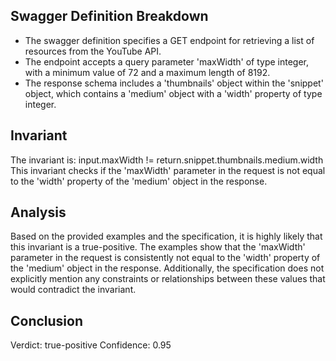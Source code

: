 ## Swagger Definition Breakdown
- The swagger definition specifies a GET endpoint for retrieving a list of resources from the YouTube API.
- The endpoint accepts a query parameter 'maxWidth' of type integer, with a minimum value of 72 and a maximum length of 8192.
- The response schema includes a 'thumbnails' object within the 'snippet' object, which contains a 'medium' object with a 'width' property of type integer.

## Invariant
The invariant is: input.maxWidth != return.snippet.thumbnails.medium.width
This invariant checks if the 'maxWidth' parameter in the request is not equal to the 'width' property of the 'medium' object in the response.

## Analysis
Based on the provided examples and the specification, it is highly likely that this invariant is a true-positive. The examples show that the 'maxWidth' parameter in the request is consistently not equal to the 'width' property of the 'medium' object in the response. Additionally, the specification does not explicitly mention any constraints or relationships between these values that would contradict the invariant.

## Conclusion
Verdict: true-positive
Confidence: 0.95
